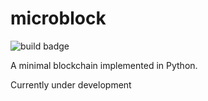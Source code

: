 # microblock

![build badge](https://github.com/malwaredllc/microblock/actions/workflows/python-app.yml/badge.svg)

A minimal blockchain implemented in Python.

Currently under development
